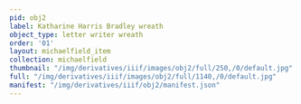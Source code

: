 ```yaml
---
pid: obj2
label: Katharine Harris Bradley wreath
object_type: letter writer wreath
order: '01'
layout: michaelfield_item
collection: michaelfield
thumbnail: "/img/derivatives/iiif/images/obj2/full/250,/0/default.jpg"
full: "/img/derivatives/iiif/images/obj2/full/1140,/0/default.jpg"
manifest: "/img/derivatives/iiif/obj2/manifest.json"
---
```

